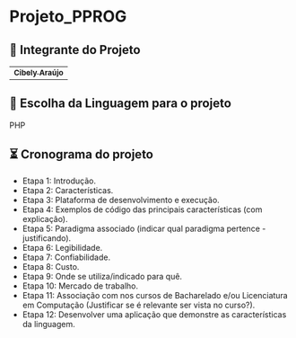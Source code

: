 # Projeto_PPROG

## 🤝 Integrante do Projeto
  <table>
  <tr>
    <td align="center">
      <a href="https://github.com/belyaraujo">
        <sub>
          <b>Cibely Araújo</b>
        </sub>
      </a>
    </td>
</table>

## 📝 Escolha da Linguagem para o projeto
 PHP
 
 ## ⏳ Cronograma do projeto 
* Etapa 1: Introdução.
* Etapa 2: Características.
* Etapa 3: Plataforma de desenvolvimento e execução.
* Etapa 4: Exemplos de código das principais características (com explicação).
* Etapa 5: Paradigma associado (indicar qual paradigma pertence - justificando).
* Etapa 6: Legibilidade.
* Etapa 7: Confiabilidade.
* Etapa 8: Custo.
* Etapa 9: Onde se utiliza/indicado para quê.
* Etapa 10: Mercado de trabalho.
* Etapa 11: Associação com nos cursos de Bacharelado e/ou Licenciatura em Computação (Justificar se é relevante ser vista no curso?).
* Etapa 12: Desenvolver uma aplicação que demonstre as características da linguagem.
